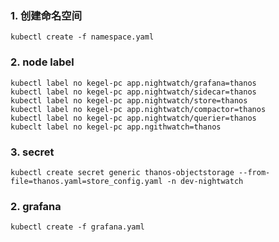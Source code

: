 ### 1. 创建命名空间
```shell
kubectl create -f namespace.yaml
```

### 2. node label

```
kubectl label no kegel-pc app.nightwatch/grafana=thanos
kubectl label no kegel-pc app.nightwatch/sidecar=thanos
kubectl label no kegel-pc app.nightwatch/store=thanos
kubectl label no kegel-pc app.nightwatch/compactor=thanos
kubectl label no kegel-pc app.nightwatch/querier=thanos
kubeclt label no kegel-pc app.ngithwatch=thanos
```

### 3. secret

```shell
kubectl create secret generic thanos-objectstorage --from-file=thanos.yaml=store_config.yaml -n dev-nightwatch
```


### 2. grafana
```shell
kubectl create -f grafana.yaml
```